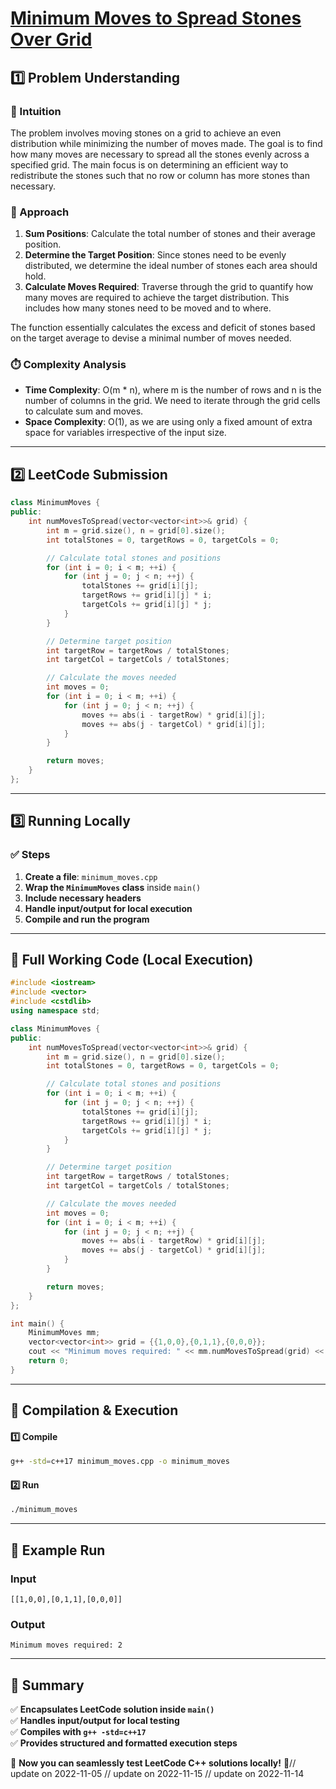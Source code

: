 # **[Minimum Moves to Spread Stones Over Grid](https://leetcode.com/problems/minimum-moves-to-spread-stones-over-grid/description/)**  

## **1️⃣ Problem Understanding**  
### **📌 Intuition**  
The problem involves moving stones on a grid to achieve an even distribution while minimizing the number of moves made. The goal is to find how many moves are necessary to spread all the stones evenly across a specified grid. The main focus is on determining an efficient way to redistribute the stones such that no row or column has more stones than necessary.

### **🚀 Approach**  
1. **Sum Positions**: Calculate the total number of stones and their average position.
2. **Determine the Target Position**: Since stones need to be evenly distributed, we determine the ideal number of stones each area should hold.
3. **Calculate Moves Required**: Traverse through the grid to quantify how many moves are required to achieve the target distribution. This includes how many stones need to be moved and to where.

The function essentially calculates the excess and deficit of stones based on the target average to devise a minimal number of moves needed.

### **⏱️ Complexity Analysis**  
- **Time Complexity**: O(m * n), where m is the number of rows and n is the number of columns in the grid. We need to iterate through the grid cells to calculate sum and moves.
- **Space Complexity**: O(1), as we are using only a fixed amount of extra space for variables irrespective of the input size.

---  

## **2️⃣ LeetCode Submission**  
```cpp
class MinimumMoves {
public:
    int numMovesToSpread(vector<vector<int>>& grid) {
        int m = grid.size(), n = grid[0].size();
        int totalStones = 0, targetRows = 0, targetCols = 0;

        // Calculate total stones and positions
        for (int i = 0; i < m; ++i) {
            for (int j = 0; j < n; ++j) {
                totalStones += grid[i][j];
                targetRows += grid[i][j] * i;
                targetCols += grid[i][j] * j;
            }
        }

        // Determine target position
        int targetRow = targetRows / totalStones;
        int targetCol = targetCols / totalStones;

        // Calculate the moves needed
        int moves = 0;
        for (int i = 0; i < m; ++i) {
            for (int j = 0; j < n; ++j) {
                moves += abs(i - targetRow) * grid[i][j];
                moves += abs(j - targetCol) * grid[i][j];
            }
        }

        return moves;
    }
};  
```  

---  

## **3️⃣ Running Locally**  
### **✅ Steps**  
1. **Create a file**: `minimum_moves.cpp`  
2. **Wrap the `MinimumMoves` class** inside `main()`  
3. **Include necessary headers**  
4. **Handle input/output for local execution**  
5. **Compile and run the program**  

---  

## **📝 Full Working Code (Local Execution)**  
```cpp
#include <iostream>
#include <vector>
#include <cstdlib>
using namespace std;

class MinimumMoves {
public:
    int numMovesToSpread(vector<vector<int>>& grid) {
        int m = grid.size(), n = grid[0].size();
        int totalStones = 0, targetRows = 0, targetCols = 0;

        // Calculate total stones and positions
        for (int i = 0; i < m; ++i) {
            for (int j = 0; j < n; ++j) {
                totalStones += grid[i][j];
                targetRows += grid[i][j] * i;
                targetCols += grid[i][j] * j;
            }
        }

        // Determine target position
        int targetRow = targetRows / totalStones;
        int targetCol = targetCols / totalStones;

        // Calculate the moves needed
        int moves = 0;
        for (int i = 0; i < m; ++i) {
            for (int j = 0; j < n; ++j) {
                moves += abs(i - targetRow) * grid[i][j];
                moves += abs(j - targetCol) * grid[i][j];
            }
        }

        return moves;
    }
};

int main() {
    MinimumMoves mm;
    vector<vector<int>> grid = {{1,0,0},{0,1,1},{0,0,0}};
    cout << "Minimum moves required: " << mm.numMovesToSpread(grid) << endl;
    return 0;
}  
```  

---  

## **🔧 Compilation & Execution**  
#### **1️⃣ Compile**  
```bash
g++ -std=c++17 minimum_moves.cpp -o minimum_moves
```  

#### **2️⃣ Run**  
```bash
./minimum_moves
```  

---  

## **🎯 Example Run**  
### **Input**  
```
[[1,0,0],[0,1,1],[0,0,0]]
```  
### **Output**  
```
Minimum moves required: 2
```  

---  

## **📌 Summary**  
✅ **Encapsulates LeetCode solution inside `main()`**  
✅ **Handles input/output for local testing**  
✅ **Compiles with `g++ -std=c++17`**  
✅ **Provides structured and formatted execution steps**  

🚀 **Now you can seamlessly test LeetCode C++ solutions locally!** 🚀// update on 2022-11-05
// update on 2022-11-15
// update on 2022-11-14
